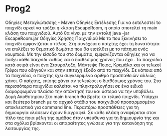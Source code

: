 # Prog2
Οδηγίες Μεταγλώτισσης - Maven
Οδηγίες Εκτέλεσης
  Για να εκτελεστεί το παιχνίδι αρκεί να τρέξει η κλάση EscapeRoom, η οποία αποτελεί τη main κλάση του παιχνιδιού.
  Αυτό θα γίνει με την εντολή java -jar EscapeRoom.jar
 Oδηγίες Χρήσης Παιχνιδιού
  Με το που ξεκινήσει το παιχνίδι εμφανίζεται ο τίτλος.
  Στη συνέχεια ο παίχτης έχει τη δυνατότητα να επιλέξει το θεματικό δωμάτιο που θα εισέλθει με το πάτημα ενός κουμπιού.
  Με την είσοδο του στο δωμάτιο, εμφανίζονται οδηγίες για να παίξει κάθε παιχνίδι καθώς και ο διαθέσιμος χρόνος που έχει.
  Τα παιχνίδια κατά σειρά είναι ένα Σταυρόλεξο, Μάντεψε Ποιος, Κρεμάλα και οι τελικοί Γρίφοι που οδηγούν και στην επιτυχή έξοδο από το παιχνίδι.
  Σε κάποια από τα παιχνίδια, ο παίχτης έχει συγκεκριμένο αριθμό προσπαθειών αλλιώς χάνει.
  Ο παίχτης, επίσης χάνει αν τελειώσει ο διαθέσιμος χρόνος του.
  Στα περισσότερα παιχνίδια καλείται να πληκτρολογήσει σε ένα ειδικά διαμορφωμένο πλαίσιο την απάντησή του και ύστερα να την υποβάλει.
 Δομή Αποθετηρίου
  Στο main branch θα βρείτε το τελικό παιχνίδι.
  Υπάρχει και δεύτερο branch με το αρχικό στάδιο του παιχνιδιού προσαρμοσμένο αποκλειστικά για command line.
  Περαιτέρω προσπάθειες για τη δημιουργία κλάσεων έχουν διαγραφεί.
  Σε κάθε κλάση αναφέρεται στον τίτλο της ποια μέλη της ομάδας ήταν υπεύθυνα για τη δημιουργία της και στα σχόλια βρίσκονται οι απαραίτητες γνώσεις για την κατανόηση της         λειτουργίας της.
